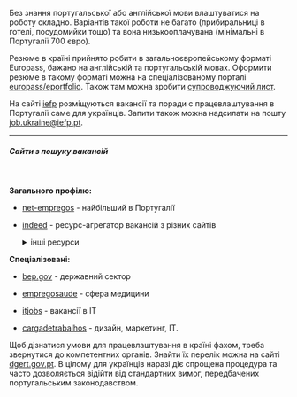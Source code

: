 Без знання португальської або англійської мови влаштуватися на роботу складно. Варіантів такої роботи не багато (прибиральниці в готелі, посудомийки тощо) та вона низькооплачувана (мінімальні в Португалії 700 євро).

Резюме в країні прийнято робити в загальноєвропейському форматі Europass, бажано на англійській та португальській мовах. Оформити резюме в такому форматі можна на cпеціалізованому порталі [europass/eportfolio](https://europa.eu/europass/eportfolio/screen/cv-editor?lang=uk). Також там можна зробити [супроводжуючий лист](https://europa.eu/europass/eportfolio/screen/cover-letter-editor?lang=uk).


<section type="note">

На сайті [iefp](https://www.iefp.pt/portugal-for-ukraine) розміщуються вакансії та поради с працевлаштування в Португалії саме для українців. Запити також можна надсилати на пошту job.ukraine@iefp.pt.
</section>



***

##### Сайти з пошуку вакансій 

</br>

**Загального профілю:**

- [net-empregos](https://www.net-empregos.com/) - найбільший в Португалії

- [indeed](https://pt.indeed.com/) - ресурс-агрегатор вакансій з різних сайтів

  <details>
  <summary>інші ресурси</summary>

  - [expressoemprego](https://expressoemprego.pt/)

  - [alertaemprego](https://www.alertaemprego.pt/)

  - [emprego.sapo](https://emprego.sapo.pt/)

  </details>

**Спеціалізовані:**

- [bep.gov](https://www.bep.gov.pt/default.aspx) - державний сектор

- [empregosaude](http://www.empregosaude.pt/) - сфера медицини

- [itjobs](https://www.itjobs.pt/) - вакансії в IT

- [cargadetrabalhos](https://www.cargadetrabalhos.net/) - дизайн, маркетинг, IT.


<section type="warning" title="Зверніть увагу">

Щоб дізнатися умови для працевлаштування в країні фахом, треба звернутися до компетентних органів. Знайти їх перелік можна на сайті [dgert.gov.pt](https://www.dgert.gov.pt/). В цілому для українців наразі діє спрощена процедура та часто дозволяється відійти від стандартних вимог, передбачених португальським законодавством.
</section>
